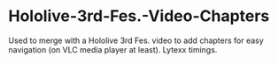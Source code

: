 # Hololive-3rd-Fes.-Video-Chapters
Used to merge with a Hololive 3rd Fes. video to add chapters for easy navigation (on VLC media player at least).
Lytexx timings.
